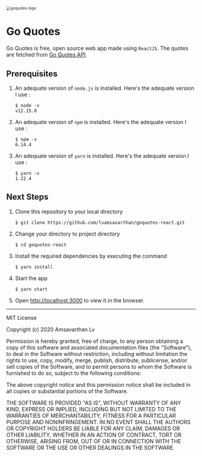<img align="center" src="https://github.com/lvamsavarthan/goquotes-react/blob/master/public/goquotes-logo.png" alt="goquotes-logo" style="zoom: 70%;"/>

# Go Quotes

Go Quotes is free, open source web app made using `ReactJS`. The quotes are fetched from [Go Quotes API](https://github.com/lvamsavarthan/goquotes-api). 

## Prerequisites

1. An adequate version of `node.js` is installed. Here's the adequate version I use :

   ```shell
   $ node -v
   v12.15.0
   ```

2. An adequate version of `npm` is installed. Here's the adequate version I use :

   ```shell
   $ npm -v
   6.14.4
   ```

3. An adequate version of `yarn` is installed. Here's the adequate version I use :

   ```shell
   $ yarn -v
   1.22.4
   ```

## Next Steps

1. Clone this repository to your local directory

   ```shell
   $ git clone https://github.com/lvamsavarthan/goquotes-react.git
   ```

2. Change your directory to project directory

   ```shell
   $ cd goquotes-react
   ```

3. Install the required dependencies by executing the command

   ```shell
   $ yarn install
   ```

4. Start the app

   ```shell
   $ yarn start
   ```

5. Open [http://localhost:3000](http://localhost:3000) to view it in the browser. 


------

MIT License

Copyright (c) 2020 Amsavarthan Lv

Permission is hereby granted, free of charge, to any person obtaining a copy
of this software and associated documentation files (the "Software"), to deal
in the Software without restriction, including without limitation the rights
to use, copy, modify, merge, publish, distribute, sublicense, and/or sell
copies of the Software, and to permit persons to whom the Software is
furnished to do so, subject to the following conditions:

The above copyright notice and this permission notice shall be included in all
copies or substantial portions of the Software.

THE SOFTWARE IS PROVIDED "AS IS", WITHOUT WARRANTY OF ANY KIND, EXPRESS OR
IMPLIED, INCLUDING BUT NOT LIMITED TO THE WARRANTIES OF MERCHANTABILITY,
FITNESS FOR A PARTICULAR PURPOSE AND NONINFRINGEMENT. IN NO EVENT SHALL THE
AUTHORS OR COPYRIGHT HOLDERS BE LIABLE FOR ANY CLAIM, DAMAGES OR OTHER
LIABILITY, WHETHER IN AN ACTION OF CONTRACT, TORT OR OTHERWISE, ARISING FROM,
OUT OF OR IN CONNECTION WITH THE SOFTWARE OR THE USE OR OTHER DEALINGS IN THE
SOFTWARE.
